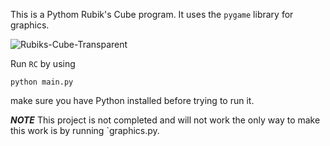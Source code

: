 This is a Pythom Rubik's Cube program. It uses the `pygame` library for graphics.


![Rubiks-Cube-Transparent](https://github.com/user-attachments/assets/4596d04c-c52c-4227-bc52-a5d7ca4b98c6)


Run `RC` by using
```shell
python main.py
```
make sure you have Python installed before trying to run it.


*****NOTE*****
This project is not completed and will not work the only way to make this work is by running `graphics.py.
